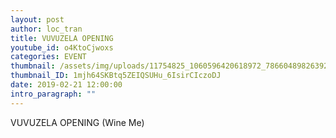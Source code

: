 ```yaml
---
layout: post
author: loc_tran
title: VUVUZELA OPENING
youtube_id: o4KtoCjwoxs
categories: EVENT
thumbnail: /assets/img/uploads/11754825_1060596420618972_7866048982639253962_o.png
thumbnail_ID: 1mjh64SKBtq5ZEIQSUHu_6IsirCIczoDJ
date: 2019-02-21 12:00:00
intro_paragraph: ""
---
```

VUVUZELA OPENING (Wine Me)
